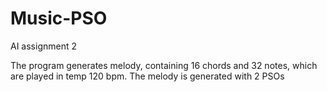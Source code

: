 # Music-PSO
AI assignment 2

The program generates melody, containing 16 chords and 32 notes, which are played in temp 120 bpm. The melody is generated with 2 PSOs

